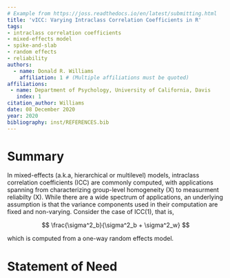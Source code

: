```yaml
---
# Example from https://joss.readthedocs.io/en/latest/submitting.html
title: 'vICC: Varying Intraclass Correlation Coefficients in R'
tags:
- intraclass correlation coefficients
- mixed-effects model
- spike-and-slab
- random effects
- reliability
authors:
  - name: Donald R. Williams
    affiliation: 1 # (Multiple affiliations must be quoted)
affiliations:
 - name: Department of Psychology, University of California, Davis
   index: 1
citation_author: Williams
date: 08 December 2020
year: 2020
bibliography: inst/REFERENCES.bib
---
```


# Summary
In mixed-effects (a.k.a, hierarchical or multilevel) models, intraclass
correlation coefficients (ICC) are commonly computed, with applications spanning 
from characterizing group-level homogeneity (X) to measurment reliabilty (X). While 
there are a wide spectrum of applications, an underlying assumption is that the 
variance components used in their computation are fixed and non-varying. Consider
the case of ICC(1), that is,

$$
\frac{\sigma^2_b}{\sigma^2_b + \sigma^2_w}
$$

which is computed from a one-way random effects model.

# Statement of Need
